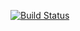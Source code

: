 [![Build Status](https://travis-ci.com/rakaramos/code-challenge.svg?branch=master)](https://travis-ci.com/rakaramos/code-challenge)